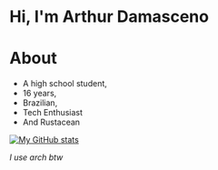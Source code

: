 # Hi, I'm Arthur Damasceno 

# About
- A high school student,
- 16 years,
- Brazilian,
- Tech Enthusiast
- And Rustacean

[![My GitHub stats](https://github-readme-stats.vercel.app/api?username=arthur-damasceno&theme=dark)](https://github.com/arthur-damasceno/arthur-damasceno)

_I use arch btw_
